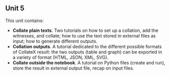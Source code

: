 ## Unit 5

This unit contains:

- **Collate plain texts**. Two tutorials on how to set up a collation, add the witnesses, and collate; how to use the text stored in external files as input; how to generate different outputs.
- **Collation outputs**. A tutorial dedicated to the different possible formats of CollateX result: the two outputs (table and graph) can be exported in a variety of format (HTML, JSON, XML, SVG).
- **Collate outside the notebook**. A tutorial on Python files (create and run), store the result in external output file, recap on input files.
